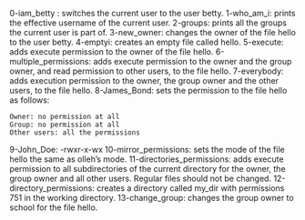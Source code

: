 0-iam_betty : switches the current user to the user betty.
1-who_am_i: prints the effective username of the current user.
2-groups: prints all the groups the current user is part of.
3-new_owner: changes the owner of the file hello to the user betty.
4-emptyi: creates an empty file called hello.
5-execute: adds execute permission to the owner of the file hello.
6-multiple_permissions: adds execute permission to the owner and the group owner, and read permission to other users, to the file hello.
7-everybody:  adds execution permission to the owner, the group owner and the other users, to the file hello.
8-James_Bond: sets the permission to the file hello as follows:

    Owner: no permission at all
    Group: no permission at all
    Other users: all the permissions
9-John_Doe: -rwxr-x-wx
10-mirror_permissions: sets the mode of the file hello the same as olleh’s mode.
11-directories_permissions: adds execute permission to all subdirectories of the current directory for the owner, the group owner and all other users.
Regular files should not be changed.
12-directory_permissions: creates a directory called my_dir with permissions 751 in the working directory.
13-change_group: changes the group owner to school for the file hello.
